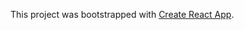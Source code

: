 This project was bootstrapped with [Create React
App](https://github.com/facebook/create-react-app).
